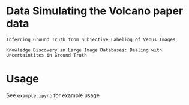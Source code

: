 # Data Simulating the Volcano paper data

`Inferring Ground Truth from Subjective Labeling of Venus Images`

`Knowledge Discovery in Large Image Databases: Dealing with Uncertaintites in Ground Truth`


# Usage

See `example.ipynb` for example usage
